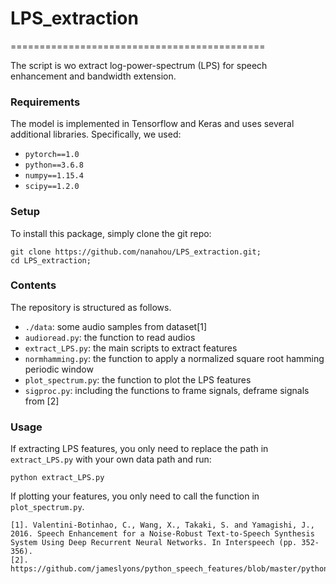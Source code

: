 # LPS_extraction
============================================

The script is wo extract log-power-spectrum (LPS) for speech enhancement and bandwidth extension.

### Requirements

The model is implemented in Tensorflow and Keras and uses several additional libraries. Specifically, we used:

* `pytorch==1.0`
* `python==3.6.8`
* `numpy==1.15.4`
* `scipy==1.2.0`

### Setup

To install this package, simply clone the git repo:

```
git clone https://github.com/nanahou/LPS_extraction.git;
cd LPS_extraction;
```

### Contents

The repository is structured as follows.

* `./data`: some audio samples from dataset[1]
* `audioread.py`: the function to read audios
* `extract_LPS.py`: the main scripts to extract features
* `normhamming.py`: the function to apply a normalized square root hamming periodic window 
* `plot_spectrum.py`: the function to plot the LPS features
* `sigproc.py`: including the functions to frame signals, deframe signals from [2]

### Usage

If extracting LPS features, you only need to replace the path in `extract_LPS.py` with your own data path and run: 

```python extract_LPS.py```

If plotting your features, you only need to call the function in `plot_spectrum.py`.

```
[1]. Valentini-Botinhao, C., Wang, X., Takaki, S. and Yamagishi, J., 2016. Speech Enhancement for a Noise-Robust Text-to-Speech Synthesis System Using Deep Recurrent Neural Networks. In Interspeech (pp. 352-356).
[2]. https://github.com/jameslyons/python_speech_features/blob/master/python_speech_features/sigproc.py
```

